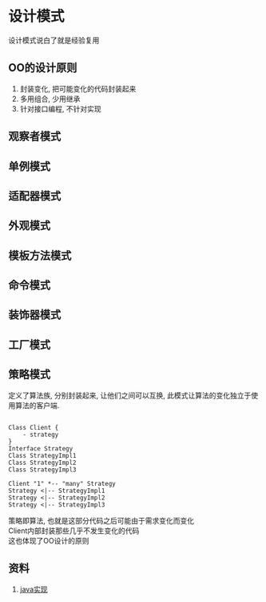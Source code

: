 # 设计模式

设计模式说白了就是经验复用

## OO的设计原则

1. 封装变化, 把可能变化的代码封装起来
2. 多用组合, 少用继承
3. 针对接口编程, 不针对实现

## 观察者模式

## 单例模式

## 适配器模式

## 外观模式

## 模板方法模式

## 命令模式

## 装饰器模式

## 工厂模式

## 策略模式

定义了算法族, 分别封装起来, 让他们之间可以互换, 此模式让算法的变化独立于使用算法的客户端.


```plantuml

Class Client {
    - strategy
}
Interface Strategy
Class StrategyImpl1
Class StrategyImpl2
Class StrategyImpl3

Client "1" *-- "many" Strategy
Strategy <|-- StrategyImpl1
Strategy <|-- StrategyImpl2
Strategy <|-- StrategyImpl3
```
策略即算法, 也就是这部分代码之后可能由于需求变化而变化  
Client内部封装那些几乎不发生变化的代码  
这也体现了OO设计的原则

## 资料

1. [java实现](https://github.com/iluwatar/java-design-patterns)